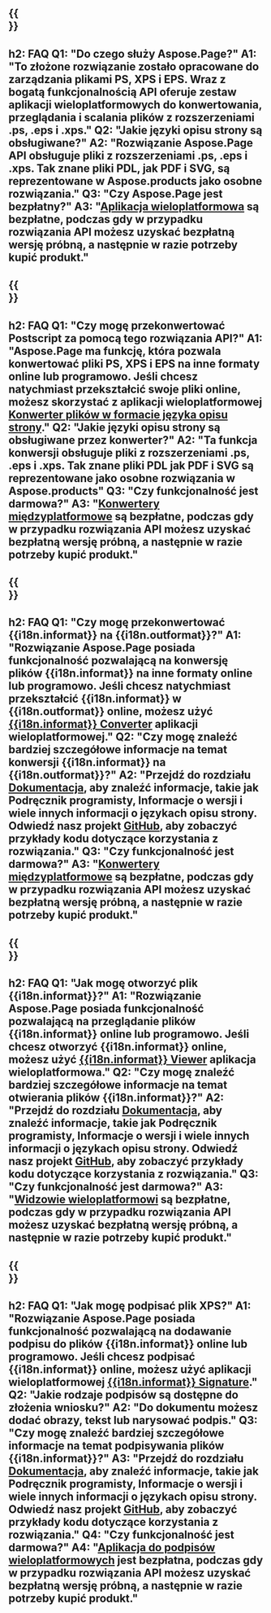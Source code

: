 ﻿---
translation: true
deploy: false
---

{{<section faq>}}
---
h2: FAQ
Q1: "Do czego służy Aspose.Page?"
A1: "To złożone rozwiązanie zostało opracowane do zarządzania plikami PS, XPS i EPS. Wraz z bogatą funkcjonalnością API oferuje zestaw aplikacji wieloplatformowych do konwertowania, przeglądania i scalania plików z rozszerzeniami .ps, .eps i .xps."
Q2: "Jakie języki opisu strony są obsługiwane?"
A2: "Rozwiązanie Aspose.Page API obsługuje pliki z rozszerzeniami .ps, .eps i .xps. Tak znane pliki PDL, jak PDF i SVG, są reprezentowane w Aspose.products jako osobne rozwiązania."
Q3: "Czy Aspose.Page jest bezpłatny?"
A3: "[Aplikacja wieloplatformowa](https://products.aspose.app/page/applications) są bezpłatne, podczas gdy w przypadku rozwiązania API możesz uzyskać bezpłatną wersję próbną, a następnie w razie potrzeby kupić produkt."
---

{{<section faq-converter>}}
---
h2: FAQ
Q1: "Czy mogę przekonwertować Postscript za pomocą tego rozwiązania API?"
A1: "Aspose.Page ma funkcję, która pozwala konwertować pliki PS, XPS i EPS na inne formaty online lub programowo. Jeśli chcesz natychmiast przekształcić swoje pliki online, możesz skorzystać z aplikacji wieloplatformowej [Konwerter plików w formacie języka opisu strony](https://products.aspose.app/page/conversion/)."
Q2: "Jakie języki opisu strony są obsługiwane przez konwerter?"
A2: "Ta funkcja konwersji obsługuje pliki z rozszerzeniami .ps, .eps i .xps. Tak znane pliki PDL jak PDF i SVG są reprezentowane jako osobne rozwiązania w Aspose.products"
Q3: "Czy funkcjonalność jest darmowa?"
A3: "[Konwertery międzyplatformowe](https://products.aspose.app/page/conversion) są bezpłatne, podczas gdy w przypadku rozwiązania API możesz uzyskać bezpłatną wersję próbną, a następnie w razie potrzeby kupić produkt."
---

{{<section faq-converter-child>}}
---
h2: FAQ
Q1: "Czy mogę przekonwertować {{i18n.informat}} na {{i18n.outformat}}?"
A1: "Rozwiązanie Aspose.Page posiada funkcjonalność pozwalającą na konwersję plików {{i18n.informat}} na inne formaty online lub programowo. Jeśli chcesz natychmiast przekształcić {{i18n.informat}} w {{i18n.outformat}} online, możesz użyć [{{i18n.informat}} Converter](https://products.aspose.app/page/konwersji/{{i18n.informatlower}}) aplikacji wieloplatformowej."
Q2: "Czy mogę znaleźć bardziej szczegółowe informacje na temat konwersji {{i18n.informat}} na {{i18n.outformat}}?"
A2: "Przejdź do rozdziału [Dokumentacja](https://docs.aspose.com/page/), aby znaleźć informacje, takie jak Podręcznik programisty, Informacje o wersji i wiele innych informacji o językach opisu strony. Odwiedź nasz projekt [GitHub](https://github.com/aspose-page), aby zobaczyć przykłady kodu dotyczące korzystania z rozwiązania."
Q3: "Czy funkcjonalność jest darmowa?"
A3: "[Konwertery międzyplatformowe](https://products.aspose.app/page/conversion) są bezpłatne, podczas gdy w przypadku rozwiązania API możesz uzyskać bezpłatną wersję próbną, a następnie w razie potrzeby kupić produkt."
---

{{<section faq-viewer-child>}}
---
h2: FAQ
Q1: "Jak mogę otworzyć plik {{i18n.informat}}?"
A1: "Rozwiązanie Aspose.Page posiada funkcjonalność pozwalającą na przeglądanie plików {{i18n.informat}} online lub programowo. Jeśli chcesz otworzyć {{i18n.informat}} online, możesz użyć [{{i18n.informat}} Viewer](https://products.aspose.app/page/conversion/{{i18n.informatlower}}) aplikacja wieloplatformowa."
Q2: "Czy mogę znaleźć bardziej szczegółowe informacje na temat otwierania plików {{i18n.informat}}?"
A2: "Przejdź do rozdziału [Dokumentacja](https://docs.aspose.com/page/), aby znaleźć informacje, takie jak Podręcznik programisty, Informacje o wersji i wiele innych informacji o językach opisu strony. Odwiedź nasz projekt [GitHub](https://github.com/aspose-page), aby zobaczyć przykłady kodu dotyczące korzystania z rozwiązania."
Q3: "Czy funkcjonalność jest darmowa?"
A3: "[Widzowie wieloplatformowi](https://products.aspose.app/page/viewer) są bezpłatne, podczas gdy w przypadku rozwiązania API możesz uzyskać bezpłatną wersję próbną, a następnie w razie potrzeby kupić produkt."
---

{{<section faq-signature-child>}}
---
h2: FAQ
Q1: "Jak mogę podpisać plik XPS?"
A1: "Rozwiązanie Aspose.Page posiada funkcjonalność pozwalającą na dodawanie podpisu do plików {{i18n.informat}} online lub programowo. Jeśli chcesz podpisać {{i18n.informat}} online, możesz użyć aplikacji wieloplatformowej [{{i18n.informat}} Signature](https://products.aspose.app/page/signature)."
Q2: "Jakie rodzaje podpisów są dostępne do złożenia wniosku?"
A2: "Do dokumentu możesz dodać obrazy, tekst lub narysować podpis."
Q3: "Czy mogę znaleźć bardziej szczegółowe informacje na temat podpisywania plików {{i18n.informat}}?"
A3: "Przejdź do rozdziału [Dokumentacja](https://docs.aspose.com/page/), aby znaleźć informacje, takie jak Podręcznik programisty, Informacje o wersji i wiele innych informacji o językach opisu strony. Odwiedź nasz projekt [GitHub](https://github.com/aspose-page), aby zobaczyć przykłady kodu dotyczące korzystania z rozwiązania."
Q4: "Czy funkcjonalność jest darmowa?"
A4: "[Aplikacja do podpisów wieloplatformowych](https://products.aspose.app/page/viewer) jest bezpłatna, podczas gdy w przypadku rozwiązania API możesz uzyskać bezpłatną wersję próbną, a następnie w razie potrzeby kupić produkt."
---